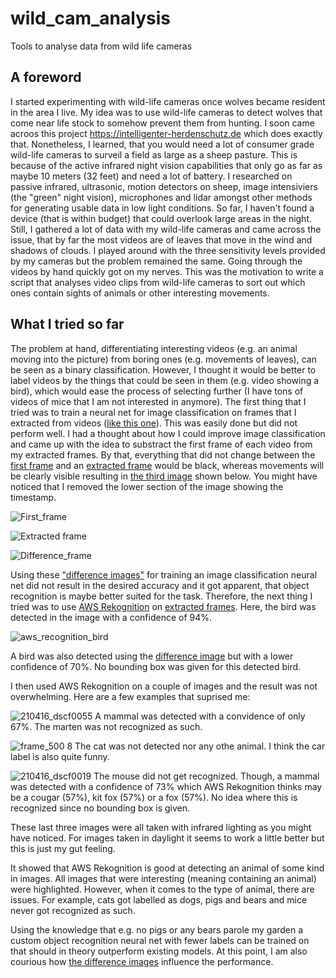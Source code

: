 # wild_cam_analysis
Tools to analyse data from wild life cameras

## A foreword
I started experimenting with wild-life cameras once wolves became resident in the area I live. My idea was to use wild-life cameras to detect wolves that come near life stock to somehow prevent them from hunting. I soon came acroos this project https://intelligenter-herdenschutz.de which does exactly that. Nonetheless, I learned, that you would need a lot of consumer grade wild-life cameras to surveil a field as large as a sheep pasture. This is because of the active infrared night vision capabilities that only go as far as maybe 10 meters (32 feet) and need a lot of battery. I researched on passive infrared, ultrasonic, motion detectors on sheep, image intensiviers (the "green" night vision), microphones and lidar amongst other methods for generating usable data in low light conditions. So far, I haven't found a device (that is within budget) that could overlook large areas in the night. Still, I gathered a lot of data with my wild-life cameras and came across the issue, that by far the most videos are of leaves that move in the wind and shadows of clouds. I played around with the three sensitivity levels provided by my cameras but the problem remained the same. Going through the videos by hand quickly got on my nerves. This was the motivation to write a script that analyses video clips from wild-life cameras to sort out which ones contain sights of animals or other interesting movements.

## What I tried so far
The problem at hand, differentiating interesting videos (e.g. an animal moving into the picture) from boring ones (e.g. movements of leaves), can be seen as a binary classification. However, I thought it would be better to label videos by the things that could be seen in them (e.g. video showing a bird), which would ease the process of selecting further (I have tons of videos of mice that I am not interested in anymore). The first thing that I tried was to train a neural net for image classification on frames that I extracted from videos ([like this one](#extracted)). This was easily done but did not perform well. I had a thought about how I could improve image classification and came up with the idea to substract the first frame of each video from my extracted frames. By that, everything that did not change between the [first frame](#first) and an [extracted frame](#extracted) would be black, whereas movements will be clearly visible resulting in [the third image](#difference) shown below. You might have noticed that I removed the lower section of the image showing the timestamp. 


<a name="first"></a>
![First_frame](https://user-images.githubusercontent.com/5765662/203027104-90af7d1b-d7dd-4fe1-a8b7-2a251319ac35.jpg)


<a name="extracted"></a>
![Extracted frame](https://user-images.githubusercontent.com/5765662/203026947-c892af3e-5756-42b1-aa43-15e94207b2a0.jpg)


<a name="difference"></a>
![Difference_frame](https://user-images.githubusercontent.com/5765662/203027162-91dd26f3-ab5c-4324-8994-4df4c8adce72.jpg)

Using these ["difference images"](#difference) for training an image classification neural net did not result in the desired accuracy and it got apparent, that object recognition is maybe better suited for the task. Therefore, the next thing I tried was to use [AWS Rekognition](https://aws.amazon.com/de/rekognition/) on [extracted frames](#extracted). Here, the bird was detected in the image with a confidence of 94%.

<a name="aws_rekognition_extracted"></a>
![aws_recognition_bird](https://user-images.githubusercontent.com/5765662/203055062-08916262-b920-445a-91df-429950a459ea.jpg)

A bird was also detected using the [difference image](#difference) but with a lower confidence of 70%. No bounding box was given for this detected bird.

I then used AWS Rekognition on a couple of images and the result was not overwhelming. Here are a few examples that suprised me:

![210416_dscf0055](https://user-images.githubusercontent.com/5765662/204999743-2513d5d0-3287-43ba-8b41-719c09254bab.jpg)
A mammal was detected with a convidence of only 67%. The marten was not recognized as such.

![frame_500 8](https://user-images.githubusercontent.com/5765662/205000581-7ade3998-4363-4e9d-a401-012957b930d0.jpg)
The cat was not detected nor any othe animal. I think the car label is also quite funny.

![210416_dscf0019](https://user-images.githubusercontent.com/5765662/205001573-badd120e-80ed-47d3-a99c-5edc7dfa5fb6.jpg)
The mouse did not get recognized. Though, a mammal was detected with a confidence of 73% which AWS Rekognition thinks may be a cougar (57%), kit fox (57%) or a fox (57%). No idea where this is recognized since no bounding box is given.

These last three images were all taken with infrared lighting as you might have noticed. For images taken in daylight it seems to work a little better but this is just my gut feeling.

It showed that AWS Rekognition is good at detecting an animal of some kind in images. All images that were interesting (meaning containing an animal) were highlighted. However, when it comes to the type of animal, there are issues. For example, cats got labelled as dogs, pigs and bears and mice never got recognized as such.

Using the knowledge that e.g. no pigs or any bears parole my garden a custom object recognition neural net with fewer labels can be trained on that should in theory outperform existing models. At this point, I am also courious how [the difference images](#difference) influence the performance.
